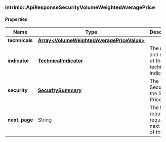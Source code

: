 

[//]: # (CLASS:Intrinio::ApiResponseSecurityVolumeWeightedAveragePrice)

[//]: # (KIND:object)

### Intrinio::ApiResponseSecurityVolumeWeightedAveragePrice

#### Properties

[//]: # (START_DEFINITION)

Name | Type | Description
------------ | ------------- | -------------
**technicals** | [**Array&lt;VolumeWeightedAveragePriceValue&gt;**](VolumeWeightedAveragePriceValue.md) |  &nbsp;
**indicator** | [**TechnicalIndicator**](TechnicalIndicator.md) | The name and symbol of the technical indicator &nbsp;
**security** | [**SecuritySummary**](SecuritySummary.md) | The Security of the Stock Price &nbsp;
**next_page** | String | The token required to request the next page of the data &nbsp;

[//]: # (END_DEFINITION)


[//]: # (CONTAINED_CLASS:Intrinio::VolumeWeightedAveragePriceValue)


[//]: # (CONTAINED_CLASS:Intrinio::TechnicalIndicator)


[//]: # (CONTAINED_CLASS:Intrinio::SecuritySummary)



